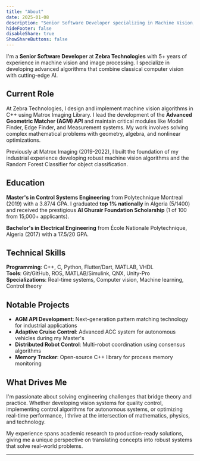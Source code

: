 ```yaml
---
title: "About"
date: 2025-01-08
description: "Senior Software Developer specializing in Machine Vision, Image Processing, and Control Systems"
hideFooter: false
disableShare: true
ShowShareButtons: false
---
```


I'm a **Senior Software Developer** at **Zebra Technologies** with 5+ years of experience in machine vision and image processing. I specialize in developing advanced algorithms that combine classical computer vision with cutting-edge AI.

## Current Role
At Zebra Technologies, I design and implement machine vision algorithms in C++ using Matrox Imaging Library. I lead the development of the **Advanced Geometric Matcher (AGM) API** and maintain critical modules like Model Finder, Edge Finder, and Measurement systems. My work involves solving complex mathematical problems with geometry, algebra, and nonlinear optimizations.

Previously at Matrox Imaging (2019-2022), I built the foundation of my industrial experience developing robust machine vision algorithms and the Random Forest Classifier for object classification.

## Education
**Master's in Control Systems Engineering** from Polytechnique Montreal (2019) with a 3.87/4 GPA. I graduated **top 1% nationally** in Algeria (5/1400) and received the prestigious **Al Ghurair Foundation Scholarship** (1 of 100 from 15,000+ applicants).

**Bachelor's in Electrical Engineering** from École Nationale Polytechnique, Algeria (2017) with a 17.5/20 GPA.

## Technical Skills
**Programming**: C++, C, Python, Flutter/Dart, MATLAB, VHDL  
**Tools**: Git/GitHub, ROS, MATLAB/Simulink, QNX, Unity-Pro  
**Specializations**: Real-time systems, Computer vision, Machine learning, Control theory

## Notable Projects
- **AGM API Development**: Next-generation pattern matching technology for industrial applications
- **Adaptive Cruise Control**: Advanced ACC system for autonomous vehicles during my Master's
- **Distributed Robot Control**: Multi-robot coordination using consensus algorithms
- **Memory Tracker**: Open-source C++ library for process memory monitoring

## What Drives Me
I'm passionate about solving engineering challenges that bridge theory and practice. Whether developing vision systems for quality control, implementing control algorithms for autonomous systems, or optimizing real-time performance, I thrive at the intersection of mathematics, physics, and technology.

My experience spans academic research to production-ready solutions, giving me a unique perspective on translating concepts into robust systems that solve real-world problems.

---

